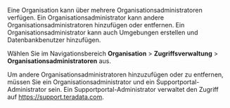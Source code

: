 Eine Organisation kann über mehrere Organisationsadministratoren verfügen. Ein Organisationsadministrator kann andere Organisationsadministratoren hinzufügen oder entfernen. Ein Organisationsadministrator kann auch Umgebungen erstellen und Datenbankbenutzer hinzufügen.

Wählen Sie im Navigationsbereich **Organisation** \> **Zugriffsverwaltung** \> **Organisationsadministratoren** aus.

Um andere Organisationsadministratoren hinzuzufügen oder zu entfernen, müssen Sie ein Organisationsadministrator und ein Supportportal-Administrator sein. Ein Supportportal-Administrator verwaltet den Zugriff auf <https://support.teradata.com>.
